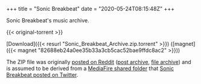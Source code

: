 +++
title = "Sonic Breakbeat"
date = "2020-05-24T08:15:48Z"
+++

Sonic Breakbeat's music archive.

{{< original-torrent >}}

[Download]({{< resurl "Sonic_Breakbeat_Archive.zip.torrent" >}}) ([magnet]({{< magnet "82688eb24a0ee35b33a3cb5cac52bae9ffdc8ac2" >}}))

The ZIP file was originally [posted on Reddit](https://www.reddit.com/r/MLPtunes/comments/44yld0/sonic_breakbeat_archive_single_zip_50_songs_550mb/) ([post archive](https://web.archive.org/web/20200524081221/https://www.reddit.com/r/MLPtunes/comments/44yld0/sonic_breakbeat_archive_single_zip_50_songs_550mb/), [file archive](https://web.archive.org/web/20200524080619/https://www.sendspace.com/pro/dl/jy8avd/)) and is assumed to be derived from a [MediaFire shared folder](https://www.mediafire.com/folder/g858wpzxnydln/Sonic_Breakbeat_Archive) that [Sonic Breakbeat posted on Twitter](https://twitter.com/Sonic_Breakbeat/status/686351467297517569).
